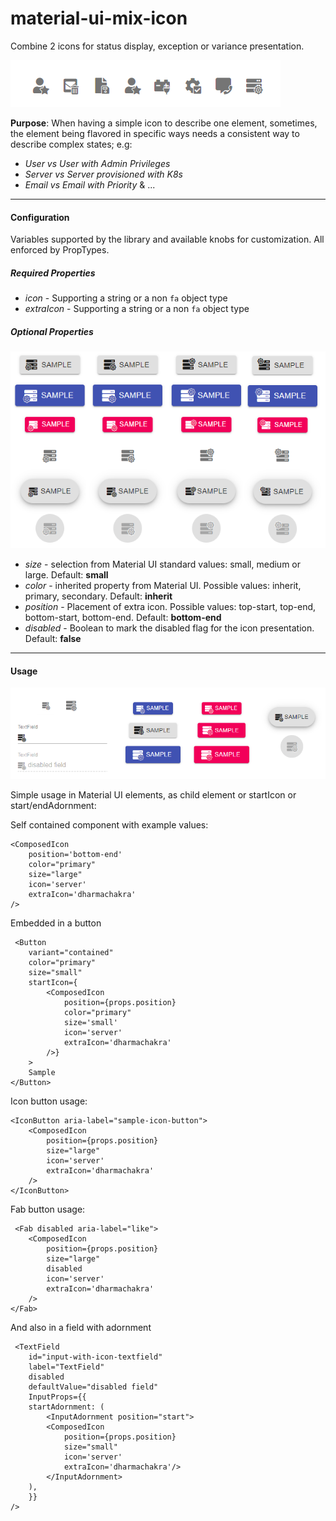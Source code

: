 # material-ui-mix-icon

Combine 2 icons for status display, exception or variance presentation.

![](https://raw.githubusercontent.com/rand0mC0d3r/material-ui-mix-icon/master/assets/examples.png)


**Purpose**: When having a simple icon to describe one element, sometimes, the element being flavored in specific ways needs a consistent way to describe complex states; e.g:
- *User vs User with Admin Privileges*
- *Server vs Server provisioned with K8s*
- *Email vs Email with Priority* & ...

---

#### Configuration

Variables supported by the library and available knobs for customization. All enforced by PropTypes.

##### Required Properties

- *icon* - Supporting a string or a non `fa` object type
- *extraIcon* - Supporting a string or a non `fa` object type

##### Optional Properties

![](https://raw.githubusercontent.com/rand0mC0d3r/material-ui-mix-icon/master/assets/positions.png)

- *size* - selection from Material UI standard values: small, medium or large. Default: **small**
- *color* - inherited property from Material UI. Possible values: inherit, primary, secondary. Default: **inherit**
- *position* - Placement of extra icon. Possible values: top-start, top-end, bottom-start, bottom-end. Default: **bottom-end**
- *disabled* - Boolean to mark the disabled flag for the icon presentation. Default: **false**

---

#### Usage

![](https://raw.githubusercontent.com/rand0mC0d3r/material-ui-mix-icon/master/assets/preview.png)

Simple usage in Material UI elements, as child element or startIcon or start/endAdornment:

Self contained component with example values:

```
<ComposedIcon
    position='bottom-end'
    color="primary"
    size="large"
    icon='server'
    extraIcon='dharmachakra'
/>
```

Embedded in a button

```
 <Button
    variant="contained"
    color="primary"
    size="small"
    startIcon={
        <ComposedIcon
            position={props.position}
            color="primary"
            size='small'
            icon='server'
            extraIcon='dharmachakra'
        />}
    >
    Sample
</Button>
```

Icon button usage:

```
<IconButton aria-label="sample-icon-button">
    <ComposedIcon
        position={props.position}
        size="large"
        icon='server'
        extraIcon='dharmachakra'
    />
</IconButton>
```

Fab button usage:

```
 <Fab disabled aria-label="like">
    <ComposedIcon
        position={props.position}
        size="large"
        disabled
        icon='server'
        extraIcon='dharmachakra'
    />
</Fab>
```

And also in a field with adornment

```
 <TextField
    id="input-with-icon-textfield"
    label="TextField"
    disabled
    defaultValue="disabled field"
    InputProps={{
    startAdornment: (
        <InputAdornment position="start">
        <ComposedIcon
            position={props.position}
            size="small"
            icon='server'
            extraIcon='dharmachakra'/>
        </InputAdornment>
    ),
    }}
/>
```